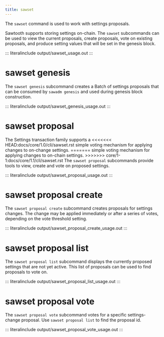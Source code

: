 ```yaml
---
title: sawset
---
```


The `sawset` command is used to work with settings proposals.

Sawtooth supports storing settings on-chain. The `sawset` subcommands
can be used to view the current proposals, create proposals, vote on
existing proposals, and produce setting values that will be set in the
genesis block.

::: literalinclude
output/sawset_usage.out
:::

# sawset genesis

<!--
     Copyright 2017 Intel Corporation

     Licensed under the Apache License, Version 2.0 (the "License");
     you may not use this file except in compliance with the License.
     You may obtain a copy of the License at

         http://www.apache.org/licenses/LICENSE-2.0

     Unless required by applicable law or agreed to in writing, software
     distributed under the License is distributed on an "AS IS" BASIS,
     WITHOUT WARRANTIES OR CONDITIONS OF ANY KIND, either express or implied.
     See the License for the specific language governing permissions and
     limitations under the License.

  Licensed under Creative Commons Attribution 4.0 International License
  https://creativecommons.org/licenses/by/4.0/
-->

The `sawset genesis` subcommand creates a Batch of settings proposals
that can be consumed by `sawadm genesis` and used during genesis block
construction.

::: literalinclude
output/sawset_genesis_usage.out
:::

# sawset proposal

The Settings transaction family supports a \<\<\<\<\<\<\<
HEAD:docs/core/1.0/cli/sawset.rst simple voting mechanism for applying
changes to on-change settings. ======= simple voting mechanism for
applying changes to on-chain settings. \>\>\>\>\>\>\>
core/1-1:docs/core/1.1/cli/sawset.rst The `sawset proposal` subcommands
provide tools to view, create and vote on proposed settings.

::: literalinclude
output/sawset_proposal_usage.out
:::

# sawset proposal create

The `sawset proposal create` subcommand creates proposals for settings
changes. The change may be applied immediately or after a series of
votes, depending on the vote threshold setting.

::: literalinclude
output/sawset_proposal_create_usage.out
:::

# sawset proposal list

The `sawset proposal list` subcommand displays the currently proposed
settings that are not yet active. This list of proposals can be used to
find proposals to vote on.

::: literalinclude
output/sawset_proposal_list_usage.out
:::

# sawset proposal vote

The `sawset proposal vote` subcommand votes for a specific
settings-change proposal. Use `sawset proposal list` to find the
proposal id.

::: literalinclude
output/sawset_proposal_vote_usage.out
:::
